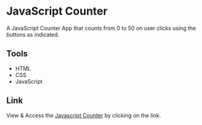 # JavaScript Counter
A JavaScript Counter App that counts from 0 to 50 on user clicks using the buttons as indicated.

## Tools
- HTML
- CSS
- JavaScript

## Link
View & Access the [Javascript Counter]() by clicking on the link.
